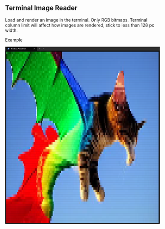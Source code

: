 ## Terminal Image Reader

Load and render an image in the terminal.  Only RGB bitmaps.  Terminal column limit will affect how images are rendered, stick to less than 128 px width.

Example

![alt text](https://github.com/JosephAMumford/image-reader/blob/main/terminal-image.png?raw=true)
